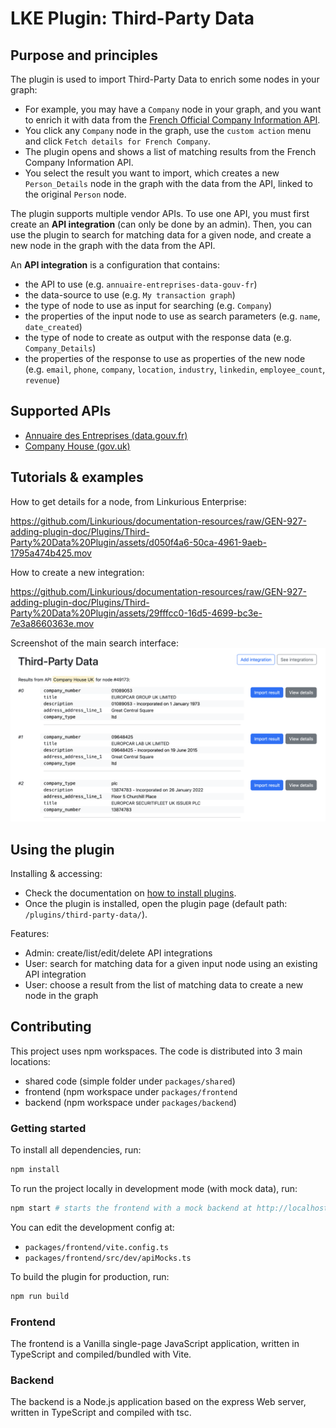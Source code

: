 # LKE Plugin: Third-Party Data

## Purpose and principles
The plugin is used to import Third-Party Data to enrich some nodes in your graph:
- For example, you may have a `Company` node in your graph, and you want to enrich it with data from the [French Official Company Information API](https://annuaire-entreprises.data.gouv.fr/).
- You click any `Company` node in the graph, use the `custom action` menu and click `Fetch details for French Company`.
- The plugin opens and shows a list of matching results from the French Company Information API.
- You select the result you want to import, which creates a new `Person_Details` node in the graph with the data from the API, linked to the original `Person` node.

The plugin supports multiple vendor APIs.
To use one API, you must first create an **API integration** (can only be done by an admin).
Then, you can use the plugin to search for matching data for a given node, and create a new node in the graph with the data from the API.

An **API integration** is a configuration that contains:
- the API to use (e.g. `annuaire-entreprises-data-gouv-fr`)
- the data-source to use (e.g. `My transaction graph`)
- the type of node to use as input for searching (e.g. `Company`)
- the properties of the input node to use as search parameters (e.g. `name`, `date_created`)
- the type of node to create as output with the response data (e.g. `Company_Details`)
- the properties of the response to use as properties of the new node (e.g. `email`, `phone`, `company`, `location`, `industry`, `linkedin`, `employee_count`, `revenue`)

## Supported APIs
- [Annuaire des Entreprises (data.gouv.fr)](https://annuaire-entreprises.data.gouv.fr/)
- [Company House (gov.uk)](https://find-and-update.company-information.service.gov.uk/)

## Tutorials & examples
How to get details for a node, from Linkurious Enterprise:

https://github.com/Linkurious/documentation-resources/raw/GEN-927-adding-plugin-doc/Plugins/Third-Party%20Data%20Plugin/assets/d050f4a6-50ca-4961-9aeb-1795a474b425.mov

How to create a new integration:

https://github.com/Linkurious/documentation-resources/raw/GEN-927-adding-plugin-doc/Plugins/Third-Party%20Data%20Plugin/assets/29fffcc0-16d5-4699-bc3e-7e3a8660363e.mov

Screenshot of the main search interface:
![plugin_data_preview](assets/d7937516-2932-438d-89c4-aa707017506d.png)

## Using the plugin
Installing & accessing:
- Check the documentation on [how to install plugins](https://doc.linkurious.com/admin-manual/latest/plugins/#how-do-i-install-plugins-).
- Once the plugin is installed, open the plugin page (default path: `/plugins/third-party-data/`).

Features:
- Admin: create/list/edit/delete API integrations
- User: search for matching data for a given input node using an existing API integration
- User: choose a result from the list of matching data to create a new node in the graph

## Contributing
This project uses npm workspaces.
The code is distributed into 3 main locations:
- shared code (simple folder under `packages/shared`)
- frontend (npm workspace under `packages/frontend`
- backend (npm workspace under `packages/backend`)

### Getting started
To install all dependencies, run:
```bash
npm install
```

To run the project locally in development mode (with mock data), run:
```bash
npm start # starts the frontend with a mock backend at http://localhost:4000/plugins/3d/
```
You can edit the development config at:
- `packages/frontend/vite.config.ts`
- `packages/frontend/src/dev/apiMocks.ts`

To build the plugin for production, run:
```bash
npm run build
```

### Frontend
The frontend is a Vanilla single-page JavaScript application, written in TypeScript and compiled/bundled with Vite.

### Backend
The backend is a Node.js application based on the express Web server, written in TypeScript and compiled with tsc.
